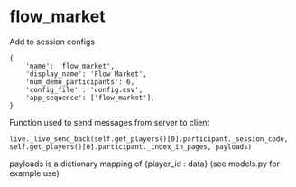 # flow_market

Add to session configs

```
{
    'name': 'flow_market',
    'display_name': 'Flow Market',
    'num_demo_participants': 6,
    'config_file' : 'config.csv',
    'app_sequence': ['flow_market'],
}
```

Function used to send messages from server to client

```
live._live_send_back(self.get_players()[0].participant._session_code, self.get_players()[0].participant._index_in_pages, payloads)
```

payloads is a dictionary mapping of {player_id : data} (see models.py for example use)
